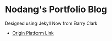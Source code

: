 # Nodang's Portfolio Blog 

Designed using Jekyll Now from Barry Clark

 - [Origin Platform Link](https://github.com/barryclark/jekyll-now)
